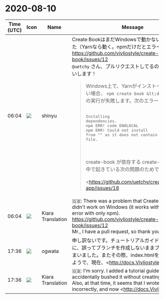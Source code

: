 # 2020-08-10

|Time (UTC)|Icon|Name|Message|
|---|---|---|---|
|06:04|![](https://avatars.slack-edge.com/2018-04-27/354445776386_e258f5ed5ba887b08668_72.jpg)|shinyu|Create BookはまだWindowsで動かない問題ありました（Yarnなら動く。npmだけだとエラーに）。<https://github.com/vivliostyle/create-book/issues/12><br>`@uetchy` さん、プルリクエストしてるのでよろしくお願いします！<br><blockquote>Windows上で、Yarnがインストールされていない場合、 `npm create book &lt;directory&gt;` の実行が失敗します。次のエラー:<br><br><pre>Installing dependencies.<br>npm ERR! code ENOLOCAL<br>npm ERR! Could not install from "" as it does not contain a package.json file.<br></pre><br><br>create-book が依存する create-create-app の中で起きている次の問題のためです：<br><br><https://github.com/uetchy/create-create-app/issues/18|uetchy/create-create-app#18></blockquote>|
|06:04|![](https://avatars.slack-edge.com/2019-08-21/732685848020_f3f20736795184660348_72.png)|Kiara Translation|🇬🇧: There was a problem that Create Book still didn't work on Windows (it works with Yarn, and error with only npm). <https://github.com/vivliostyle/create-book/issues/12><br> Mr., I have a pull request, so thank you!|
|17:36|![](https://avatars.slack-edge.com/2019-11-22/845042642576_070441337abaca9fb7b3_72.png)|ogwata|申し訳ないです。チュートリアルガイドを追加するのに、誤ってブランチを作成しないままブッシュしてしまいました。またその際、index.htmlを書き間違ったようで、現在、<http://docs.Vivliostyle.org|docs.Vivliostyle.org> が表示できなくなっています。reverseすると傷を広げかねないので、このまま指示を待ちます。ご迷惑をおかけして申し訳ありません。|
|17:36|![](https://avatars.slack-edge.com/2019-08-21/732685848020_f3f20736795184660348_72.png)|Kiara Translation|🇬🇧: I'm sorry. I added a tutorial guide and I accidentally bushed it without creating a branch. Also, at that time, it seems that I wrote the index.html incorrectly, and now <http://docs.Vivliostyle.org|docs.Vivliostyle.org> cannot be displayed. If you reverse, it may spread the wound, so wait for the instruction as it is. We're sorry for the inconvenience.|
